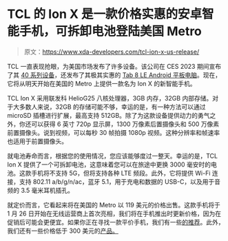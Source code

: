 # TCL 的 Ion X 是一款价格实惠的安卓智能手机，可拆卸电池登陆美国 Metro

> 原文：<https://www.xda-developers.com/tcl-ion-x-us-release/>

TCL 一直表现抢眼，为美国市场发布了许多设备。该公司在 CES 2023 期间宣布了其 [40 系列设备](https://www.xda-developers.com/tcl-40-smartphones-nxtpaper-12-pro-announcement/)，还发布了其极其实惠的 [Tab 8 LE Android 平板电脑](https://www.xda-developers.com/t-mobile-tcl-tab-8-le-release/)。现在，它将从明天开始在美国的 Metro 上提供一款名为 Ion X 的新智能手机。

TCL Ion X 采用联发科 HelioG25 八核处理器，3GB 内存，32GB 内部存储。对于大多数人来说，32GB 的存储可能不够，幸运的是，有一种方法可以通过 microSD 插槽进行扩展，最高支持 512GB。除了为这款设备提供动力的勇气之外，你还可以获得 6 英寸 720p 显示屏，1300 万像素后置摄像头和 500 万像素前置摄像头。说到视频，可以每秒 30 帧拍摄 1080p 视频。这种分辨率和帧速率也适用于前置摄像头。

就电池寿命而言，根据您的使用情况，您应该能够度过一整天。幸运的是，TCL Ion X 提供了一个可拆卸电池，这意味着您可以在旅途中更换 3000 毫安时的电池。这款手机将不支持 5G，但将支持各种 LTE 频段。此外，它将提供 Wi-Fi 连接，支持 802.11 a/b/g/n/ac，蓝牙 5.1，用于充电和数据的 USB-C，以及用于音频的 3.5 毫米耳机插孔。

就定价而言，它看起来将在美国的 Metro 以 119 美元的价格出售。这款手机将于 1 月 26 日开始在无线运营商上首次亮相，我们将在手机推出时更新价格，因为在促销后可能会更便宜。如果你正在寻找一款平价手机，我们有一些[的推荐](https://www.xda-developers.com/best-cheap-android-phones/)。此外，我们还有一些价格低于 300 美元的[产品。](https://www.xda-developers.com/best-phones-under-300/)